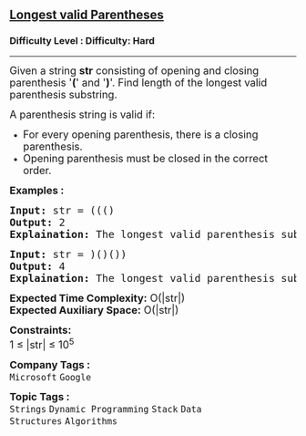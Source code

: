 <h2><a href="https://www.geeksforgeeks.org/problems/longest-valid-parentheses5657/1?page=1&category=Strings&difficulty=Hard&sortBy=submissions">Longest valid Parentheses</a></h2><h3>Difficulty Level : Difficulty: Hard</h3><hr><div class="problems_problem_content__Xm_eO"><p><span style="font-size: 18px;">Given a string <strong>str</strong> consisting of opening and closing parenthesis '<strong>(</strong>' and '<strong>)</strong>'. Find length of the longest valid parenthesis substring.</span></p>
<p><span style="font-size: 18px;">A parenthesis string is valid if:</span></p>
<ul>
<li><span style="font-size: 18px;">For every opening parenthesis, there is a closing parenthesis.</span></li>
<li><span style="font-size: 18px;">Opening parenthesis must be closed in the correct order.</span></li>
</ul>
<p><strong><span style="font-size: 18px;">Examples :</span></strong></p>
<pre><span style="font-size: 18px;"><strong>Input:</strong> str = ((()
<strong>Output:</strong> 2
<strong>Explaination:</strong> The longest valid parenthesis substring is "()".</span></pre>
<pre><span style="font-size: 18px;"><strong>Input:</strong> str = )()())
<strong>Output:</strong> 4
<strong>Explaination:</strong> The longest valid parenthesis substring is "()()".</span></pre>
<p><span style="font-size: 18px;"><strong>Expected Time Complexity:</strong> O(|str|)<br><strong>Expected Auxiliary Space:</strong> O(|str|)</span></p>
<p><span style="font-size: 18px;"><strong>Constraints:</strong><br>1 ≤ |str| ≤ 10<sup>5</sup>&nbsp;&nbsp;</span></p></div><p><span style=font-size:18px><strong>Company Tags : </strong><br><code>Microsoft</code>&nbsp;<code>Google</code>&nbsp;<br><p><span style=font-size:18px><strong>Topic Tags : </strong><br><code>Strings</code>&nbsp;<code>Dynamic Programming</code>&nbsp;<code>Stack</code>&nbsp;<code>Data Structures</code>&nbsp;<code>Algorithms</code>&nbsp;